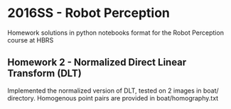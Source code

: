 # 2016SS - Robot Perception

Homework solutions in python notebooks format for the Robot Perception course at HBRS

## Homework 2 - Normalized Direct Linear Transform (DLT)

Implemented the normalized version of DLT, tested on 2 images in boat/ directory. Homogenous point pairs are provided in boat/homography.txt

